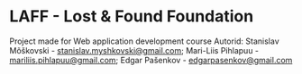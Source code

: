 # LAFF - Lost & Found Foundation
Project made for Web application development course
Autorid: Stanislav Mõškovski - stanislav.myshkovski@gmail.com; Mari-Liis Pihlapuu - mariliis.pihlapuu@gmail.com; Edgar Pašenkov - edgarpasenkov@gmail.com

